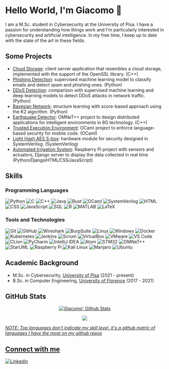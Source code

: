 # Hello World, I'm Giacomo 👋

I am a M.Sc. student in Cybersecurity at the University of Pisa. I have a passion for understanding how things work and I'm particularly interested in cybersecurity and artificial intelligence. In my free time, I keep up to date with the state of the art in these fields.

## Some Projects
- [Cloud Storage](https://github.com/giacomovitangeli/Applied-Cryptography): client server application that resembles a cloud storage, implemented with the support of the OpenSSL library. (C++)
- [Phishing Detection](https://github.com/giacomovitangeli/phishing-detection): supervised machine learning model to classify emails and detect spam and phishing ones. (Python)
- [DDoS Detection](https://github.com/giacomovitangeli/ddos-detection.git): comparison with supervised machine learning and deep learning models to detect DDoS attacks in network traffic. (Python)
- [Bayesian Network](https://github.com/giacomovitangeli/Structure-Learning-Bayesian-Network): structure learning with score-based approach using the K2 algorithm. (Python)
- [Earthquake Detector](https://github.com/giacomovitangeli/EarthquakeDetector): OMNeT++ project to design distributed applications for intelligent environments in 6G technology. (C++)
- [Trusted Execution Environment](https://github.com/giacomovitangeli/Trusted-Execution-Environment): OCaml project to enforce language-based security for mobile code. (OCaml)
- [Light Hash AES S-box](https://github.com/giacomovitangeli/Hardware-and-Embedded-Security): hardware module for security designed in SystemVerilog. (SystemVerilog)
- [Automated Irrigation System](https://github.com/giacomovitangeli/Automated-Irrigation-System): Raspberry Pi project with sensors and actuators, Django server to display the data collected in real time (Python/Django∕HTML∕CSS∕JavaScript)

## Skills

### Programming Languages
![Python](https://img.shields.io/badge/-Python-black?style=flat&logo=python)
![C](https://img.shields.io/badge/-C-black?style=flat&logo=c)
![C++](https://img.shields.io/badge/-C++-black?style=flat&logo=c%2B%2B)
![Java](https://img.shields.io/badge/-Java-black?style=flat&logo=java)
![Rust](https://img.shields.io/badge/-Rust-black?style=flat&logo=rust)
![OCaml](https://img.shields.io/badge/-OCaml-black?style=flat&logo=ocaml)
![SystemVerilog](https://img.shields.io/badge/-SystemVerilog-black?style=flat&logo=systemverilog)
![HTML](https://img.shields.io/badge/-HTML-black?style=flat&logo=html5)
![CSS](https://img.shields.io/badge/-CSS-black?style=flat&logo=css3)
![JavaScript](https://img.shields.io/badge/-JavaScript-black?style=flat&logo=javascript)
![SQL](https://img.shields.io/badge/-SQL-black?style=flat&logo=sql)
![R](https://img.shields.io/badge/-R-black?style=flat&logo=r)
![MATLAB](https://img.shields.io/badge/-MATLAB-black?style=flat&logo=matlab)
![LaTeX](https://img.shields.io/badge/-LaTeX-black?style=flat&logo=latex)

### Tools and Technologies
![Git](https://img.shields.io/badge/-Git-black?style=flat&logo=git)
![GitHub](https://img.shields.io/badge/-GitHub-black?style=flat&logo=github)
![Wireshark](https://img.shields.io/badge/-Wireshark-black?style=flat&logo=wireshark)
![BurpSuite](https://img.shields.io/badge/-BurpSuite-black?style=flat&logo=burp)
![Linux](https://img.shields.io/badge/-Linux-black?style=flat&logo=linux)
![Windows](https://img.shields.io/badge/-Windows-black?style=flat&logo=windows)
![Docker](https://img.shields.io/badge/-Docker-black?style=flat&logo=docker)
![Kubernetes](https://img.shields.io/badge/-Kubernetes-black?style=flat&logo=kubernetes)
![Jenkins](https://img.shields.io/badge/-Jenkins-black?style=flat&logo=jenkins)
![Scrum](https://img.shields.io/badge/-Scrum-black?style=flat&logo=scrum)
![VirtualBox](https://img.shields.io/badge/-VirtualBox-black?style=flat&logo=virtualbox)
![VMware](https://img.shields.io/badge/-VMware-black?style=flat&logo=vmware)
![VS Code](https://img.shields.io/badge/-VS%20Code-black?style=flat&logo=visual-studio-code)
![CLion](https://img.shields.io/badge/-CLion-black?style=flat&logo=clion)
![PyCharm](https://img.shields.io/badge/-PyCharm-black?style=flat&logo=pycharm)
![IntelliJ IDEA](https://img.shields.io/badge/-IntelliJ%20IDEA-black?style=flat&logo=intellij-idea)
![Atom](https://img.shields.io/badge/-Atom-black?style=flat&logo=atom)
![STM32](https://img.shields.io/badge/-STM32-black?style=flat&logo=stm32)
![OMNeT++](https://img.shields.io/badge/-OMNeT%2B%2B-black?style=flat&logo=omnet%2B%2B)
![StarUML](https://img.shields.io/badge/-StarUML-black?style=flat&logo=staruml)
![Raspberry Pi](https://img.shields.io/badge/-Raspberry%20Pi-black?style=flat&logo=raspberry-pi)
![Kali Linux](https://img.shields.io/badge/-Kali%20Linux-black?style=flat&logo=kali-linux)
![Manjaro](https://img.shields.io/badge/-Manjaro-black?style=flat&logo=manjaro)
![Ubuntu](https://img.shields.io/badge/-Ubuntu-black?style=flat&logo=ubuntu)

## Academic Background
- M.Sc. in Cybersecurity, [University of Pisa](https://www.unipi.it/index.php/english) (2021 - present)
- B.Sc. in Computer Engineering, [University of Florence](https://www.unifi.it/changelang-eng.html) (2017 - 2021)

## GitHub Stats
<p align="center">
  <a href="https://github.com/giacomovitangeli">
    <img src="https://github-readme-stats.vercel.app/api?username=giacomovitangeli&count_private=true&show_icons=True&theme=dark&hide=issues,contribs" alt="Giacomo' Github Stats"/></a>
</p>

<p align="center">
  <a href="https://github.com/giacomovitangeli">
    <img src="https://github-readme-stats.vercel.app/api/top-langs/?username=giacomovitangeli&layout=compact&show_icons=True&theme=dark"/>
</p>

_NOTE: Top languages don't indicate my skill level, it's a github metric of languages I have the most on my github repos_
  
  
## Connect with me
  
[![LinkedIn][linkedin-shield]][linkedin-url]

[linkedin-shield]: https://img.shields.io/badge/-LinkedIn-blue?style=flat&logo=linkedin
[linkedin-url]: https://www.linkedin.com/in/giacomo-vitangeli-877784193
  
